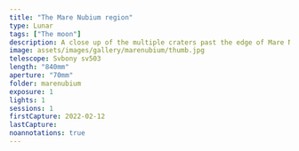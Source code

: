 ```yaml
---
title: "The Mare Nubium region"
type: Lunar
tags: ["The moon"]
description: A close up of the multiple craters past the edge of Mare Nubian.
image: assets/images/gallery/marenubium/thumb.jpg
telescope: Svbony sv503
length: "840mm"
aperture: "70mm"
folder: marenubium
exposure: 1
lights: 1
sessions: 1
firstCapture: 2022-02-12 
lastCapture:
noannotations: true
---
```

